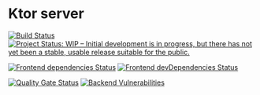 # Ktor server
[![Build Status](https://travis-ci.org/jensim/testinggrounds-ktor.svg?branch=master)](https://travis-ci.org/jensim/testinggrounds-ktor)
[![Project Status: WIP – Initial development is in progress, but there has not yet been a stable, usable release suitable for the public.](https://www.repostatus.org/badges/latest/wip.svg)](https://www.repostatus.org/#wip)

[![Frontend dependencies Status](https://david-dm.org/jensim/testinggrounds-ktor/status.svg?path=src/frontend)](https://david-dm.org/jensim/testinggrounds-ktor?path=src/frontend)
[![Frontend devDependencies Status](https://david-dm.org/jensim/testinggrounds-ktor/dev-status.svg?path=src/frontend)](https://david-dm.org/jensim/testinggrounds-ktor?path=src/frontend&type=dev)

[![Quality Gate Status](https://sonarcloud.io/api/project_badges/measure?project=se.jensim.testinggrounds%3Aktor-graal&metric=alert_status)](https://sonarcloud.io/dashboard?id=se.jensim.testinggrounds%3Aktor-graal)
[![Backend Vulnerabilities](https://sonarcloud.io/api/project_badges/measure?project=se.jensim.testinggrounds%3Aktor-graal&metric=vulnerabilities)](https://sonarcloud.io/dashboard?id=se.jensim.testinggrounds%3Aktor-graal)
